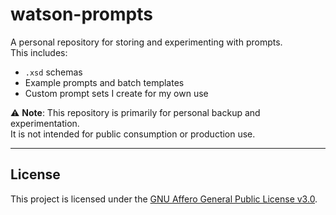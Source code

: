 # watson-prompts

A personal repository for storing and experimenting with prompts.  
This includes:
- `.xsd` schemas  
- Example prompts and batch templates  
- Custom prompt sets I create for my own use  

⚠️ **Note**: This repository is primarily for personal backup and experimentation.  
It is not intended for public consumption or production use.

---

## License

This project is licensed under the [GNU Affero General Public License v3.0](LICENSE).
